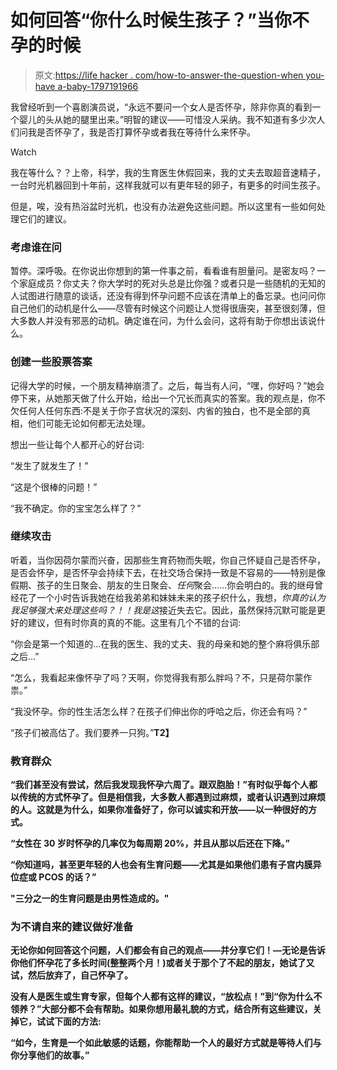 # 如何回答“你什么时候生孩子？”当你不孕的时候

> 原文:[https://life hacker . com/how-to-answer-the-question-when you-have a-baby-1797191966](https://lifehacker.com/how-to-answer-the-question-when-will-you-have-a-baby-1797191966)

我曾经听到一个喜剧演员说，“永远不要问一个女人是否怀孕，除非你真的看到一个婴儿的头从她的腿里出来。”明智的建议——可惜没人采纳。我不知道有多少次人们问我是否怀孕了，我是否打算怀孕或者我在等待什么来怀孕。

Watch

我在等什么？？上帝，科学，我的生育医生休假回来，我的丈夫去取超音速精子，一台时光机器回到十年前，这样我就可以有更年轻的卵子，有更多的时间生孩子。

但是，唉，没有热浴盆时光机，也没有办法避免这些问题。所以这里有一些如何处理它们的建议。

### **考虑谁在问**

暂停。深呼吸。在你说出你想到的第一件事之前，看看谁有胆量问。是密友吗？一个家庭成员？你丈夫？你大学时的死对头总是比你强？或者只是一些随机的无知的人试图进行随意的谈话，还没有得到怀孕问题不应该在清单上的备忘录。也问问你自己他们的动机是什么——尽管有时候这个问题让人觉得很唐突，甚至很刻薄，但大多数人并没有邪恶的动机。确定谁在问，为什么会问，这将有助于你想出该说什么。

### **创建一些股票答案**

记得大学的时候，一个朋友精神崩溃了。之后，每当有人问，“嘿，你好吗？”她会停下来，从她那天做了什么开始，给出一个冗长而真实的答案。我的观点是，你不欠任何人任何东西:不是关于你子宫状况的深刻、内省的独白，也不是全部的真相，他们可能无论如何都无法处理。

想出一些让每个人都开心的好台词:

“发生了就发生了！”

“这是个很棒的问题！”

“我不确定。你的宝宝怎么样了？”

### 继续攻击

听着，当你因荷尔蒙而兴奋，因那些生育药物而失眠，你自己怀疑自己是否怀孕，是否会怀孕，是否怀孕会持续下去，在社交场合保持一致是不容易的——特别是像假期、孩子的生日聚会、朋友的生日聚会、*任何*聚会……你会明白的。我的继母曾经花了一个小时告诉我她在给我弟弟和妹妹未来的孩子织什么，我想，*你真的认为我足够强大来处理这些吗？！！*我是*这*接近失去它。因此，虽然保持沉默可能是更好的建议，但有时你真的真的不能。这里有几个不错的台词:

“你会是第一个知道的…在我的医生、我的丈夫、我的母亲和她的整个麻将俱乐部之后…”

“怎么，我看起来像怀孕了吗？天啊，你觉得我有那么胖吗？不，只是荷尔蒙作祟。”

“我没怀孕。你的性生活怎么样？在孩子们伸出你的呼哈之后，你还会有吗？”

“孩子们被高估了。我们要养一只狗。”**T2】**

### ****教育群众****

**“我们甚至没有尝试，然后我发现我怀孕六周了。跟双胞胎！”有时似乎每个人都以传统的方式怀孕了。但是相信我，大多数人都遇到过麻烦，或者认识遇到过麻烦的人。这就是为什么，如果你准备好了，你可以诚实和开放——以一种很好的方式。** 

**“女性在 30 岁时怀孕的几率仅为每周期 20%，并且从那以后还在下降。”**

**“你知道吗，甚至更年轻的人也会有生育问题——尤其是如果他们患有子宫内膜异位症或 PCOS 的话？”**

**"三分之一的生育问题是由男性造成的。"**

### ****为不请自来的建议做好准备****

**无论你如何回答这个问题，人们都会有自己的观点——并分享它们！—无论是告诉你他们怀孕花了多长时间(整整两个月！)或者关于那个了不起的朋友，她试了又试，然后放弃了，自己怀孕了。** 

**没有人是医生或生育专家，但每个人都有这样的建议，“放松点！”到“你为什么不领养？”大部分都不会有帮助。如果你想用最礼貌的方式，结合所有这些建议，关掉它，试试下面的方法:**

**“如今，生育是一个如此敏感的话题，你能帮助一个人的最好方式就是等待人们与你分享他们的故事。”**